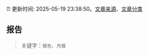 :alarm_clock: 更新时间: 2025-05-19 23:38:50。[文章来源](/README.md)、[文章分类](/TAGS.md)

## 报告


> 关键字：`报告`、`月报`



